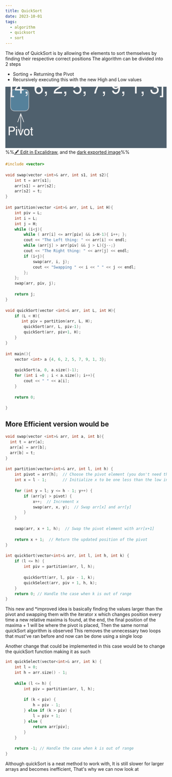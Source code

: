 ```yaml
---
title: QuickSort
date: 2023-10-01
tags:
  - algorithm
  - quicksort
  - sort
---
```


The idea of QuickSort is by allowing the elements to sort themselves by finding their respective correct positions
The algorithm can be divided into 2 steps
- Sorting + Returning the Pivot
- Recursively executing this with the new High and Low values

![](notes/1.General/Algorithms/attachments/QuickSort%202023-10-01%2019.43.42.excalidraw.svg)
%%[🖋 Edit in Excalidraw](notes/1.General/Algorithms/attachments/QuickSort%202023-10-01%2019.43.42.excalidraw.md), and the [dark exported image](notes/1.General/Algorithms/attachments/QuickSort%202023-10-01%2019.43.42.excalidraw.dark.svg)%%

```cpp
#include <vector>

void swap(vector <int>& arr, int s1, int s2){
    int t = arr[s1];
    arr[s1] = arr[s2];
    arr[s2] = t;
}

int partition(vector <int>& arr, int L, int H){
    int piv = L;
    int i = L;
    int j = H;
    while (i<j){
	    while ( arr[i] <= arr[piv] && i<H-1){ i++; };
	    cout << "The Left thing: " << arr[i] << endl;
	    while (arr[j] > arr[piv] && j > L){j--;}
	    cout << "The Right thing: " << arr[j] << endl;
	    if (i<j){
	        swap(arr, i, j);
	        cout << "Swapping " << i << " " << j << endl;
	    };
    };
    swap(arr, piv, j);
    
    return j;
}

void quickSort(vector <int>& arr, int L, int H){
    if (L < H){
       int piv = partition(arr, L, H);
        quickSort(arr, L, piv-1);
        quickSort(arr, piv+1, H);
    }
}

int main(){
	vector <int> a {4, 6, 2, 5, 7, 9, 1, 3};
	
    quickSort(a, 0, a.size()-1);
	for (int i =0 ; i < a.size(); i++){
		cout << " " << a[i];
	}
	
	return 0;

}
```

## More Efficient version would be

```cpp
void swap(vector <int>& arr, int a, int b){
  int t = arr[a];
  arr[a] = arr[b];
  arr[b] = t;
}

int partition(vector<int>& arr, int l, int h) {
    int pivot = arr[h];  // Choose the pivot element (you don't need the 'i' parameter)
    int x = l - 1;       // Initialize x to be one less than the low index

    for (int y = l; y <= h - 1; y++) {
        if (arr[y] > pivot) {
            x++;  // Increment x
            swap(arr, x, y);  // Swap arr[x] and arr[y]
        }
    }

    swap(arr, x + 1, h);  // Swap the pivot element with arr[x+1]
    
    return x + 1;  // Return the updated position of the pivot
}

int quickSort(vector<int>& arr, int l, int h, int k) {
    if (l <= h) {
        int piv = partition(arr, l, h);

        quickSortt(arr, l, piv - 1, k);
		quickSelect(arr, piv + 1, h, k);
    }
    return 0; // Handle the case when k is out of range
}
```


This new and \*improved idea is basically finding the values larger than the pivot and swapping them with the iterator x which changes position every time a new relative maxima is found, at the end, the final position of the maxima + 1 will be where the pivot is placed, 
Then the same normal quickSort algorithm is observed
This removes the unnecessary two loops that must've ran before and now can be done using a single loop

Another change that could be implemented in this case would be to change the quickSort function making it as such

```cpp
int quickSelect(vector<int>& arr, int k) {
    int l = 0;
    int h = arr.size() - 1;

    while (l <= h) {
        int piv = partition(arr, l, h);

        if (k < piv) {
            h = piv - 1;
        } else if (k > piv) {
            l = piv + 1;
        } else {
            return arr[piv];
        }
    }
    
    return -1; // Handle the case when k is out of range
}
```

Although quickSort is a neat method to work with, It is still slower for larger arrays and becomes inefficient, That's why we can now look at 